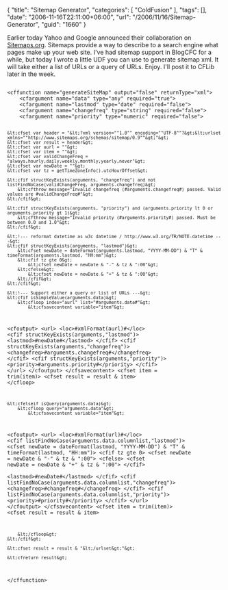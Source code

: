 {
	"title": "Sitemap Generator",
	"categories": [
		"ColdFusion"
	],
	"tags": [],
	"date": "2006-11-16T22:11:00+06:00",
	"url": "/2006/11/16/Sitemap-Generator",
	"guid": "1660"
}

Earlier today Yahoo and Google announced their collaboration on <a href="http://www.sitemaps.org/">Sitemaps.org</a>. Sitemaps provide a way to describe to a search engine what pages make up your web site. I've had sitemap support in BlogCFC for a while, but today I wrote a little UDF you can use to generate sitemap xml. It will take either a list of URLs or a query of URLs. Enjoy. I'll post it to CFLib later in the week.
<!--more-->
<code>
&lt;cffunction name="generateSiteMap" output="false" returnType="xml"&gt;
	&lt;cfargument name="data" type="any" required="true"&gt;
	&lt;cfargument name="lastmod" type="date" required="false"&gt;
	&lt;cfargument name="changefreq" type="string" required="false"&gt;
	&lt;cfargument name="priority" type="numeric" required="false"&gt;
	
	&lt;cfset var header = "&lt;?xml version=""1.0"" encoding=""UTF-8""?&gt;&lt;urlset xmlns=""http://www.sitemaps.org/schemas/sitemap/0.9""&gt;"&gt;
	&lt;cfset var result = header&gt;
	&lt;cfset var aurl = ""&gt;
	&lt;cfset var item = ""&gt;
	&lt;cfset var validChangeFreq = "always,hourly,daily,weekly,monthly,yearly,never"&gt;
	&lt;cfset var newDate = ""&gt;
	&lt;cfset var tz = getTimeZoneInfo().utcHourOffset&gt;
	
	&lt;cfif structKeyExists(arguments, "changefreq") and not listFindNoCase(validChangeFreq, arguments.changefreq)&gt;
		&lt;cfthrow message="Invalid changefreq (#arguments.changefreq#) passed. Valid values are #validChangeFreq#"&gt;
	&lt;/cfif&gt;

	&lt;cfif structKeyExists(arguments, "priority") and (arguments.priority lt 0 or arguments.priority gt 1)&gt;
		&lt;cfthrow message="Invalid priority (#arguments.priority#) passed. Must be between 0.0 and 1.0"&gt;
	&lt;/cfif&gt;
	
	&lt;!--- reformat datetime as w3c datetime / http://www.w3.org/TR/NOTE-datetime ---&gt;
	&lt;cfif structKeyExists(arguments, "lastmod")&gt;			
		&lt;cfset newDate = dateFormat(arguments.lastmod, "YYYY-MM-DD") & "T" & timeFormat(arguments.lastmod, "HH:mm")&gt;
		&lt;cfif tz gte 0&gt;
			&lt;cfset newDate = newDate & "-" & tz & ":00"&gt;
		&lt;cfelse&gt;
			&lt;cfset newDate = newDate & "+" & tz & ":00"&gt;
		&lt;/cfif&gt;		
	&lt;/cfif&gt;
	
	&lt;!--- Support either a query or list of URLs ---&gt;
	&lt;cfif isSimpleValue(arguments.data)&gt;
		&lt;cfloop index="aurl" list="#arguments.data#"&gt;
			&lt;cfsavecontent variable="item"&gt;
&lt;cfoutput&gt;
&lt;url&gt;
	&lt;loc&gt;#xmlFormat(aurl)#&lt;/loc&gt;
	&lt;cfif structKeyExists(arguments,"lastmod")&gt;
	&lt;lastmod&gt;#newDate#&lt;/lastmod&gt;
	&lt;/cfif&gt;
	&lt;cfif structKeyExists(arguments,"changefreq")&gt;
	&lt;changefreq&gt;#arguments.changefreq#&lt;/changefreq&gt;
	&lt;/cfif&gt;
	&lt;cfif structKeyExists(arguments,"priority")&gt;
	&lt;priority&gt;#arguments.priority#&lt;/priority&gt;
	&lt;/cfif&gt;
&lt;/url&gt;
&lt;/cfoutput&gt;
			&lt;/cfsavecontent&gt;
			&lt;cfset item = trim(item)&gt;
			&lt;cfset result = result & item&gt;
		&lt;/cfloop&gt;
		
	&lt;cfelseif isQuery(arguments.data)&gt;
		&lt;cfloop query="arguments.data"&gt;
			&lt;cfsavecontent variable="item"&gt;
&lt;cfoutput&gt;
&lt;url&gt;
	&lt;loc&gt;#xmlFormat(url)#&lt;/loc&gt;
	&lt;cfif listFindNoCase(arguments.data.columnlist,"lastmod")&gt;
		&lt;cfset newDate = dateFormat(lastmod, "YYYY-MM-DD") & "T" & timeFormat(lastmod, "HH:mm")&gt;
		&lt;cfif tz gte 0&gt;
			&lt;cfset newDate = newDate & "-" & tz & ":00"&gt;
		&lt;cfelse&gt;
			&lt;cfset newDate = newDate & "+" & tz & ":00"&gt;
		&lt;/cfif&gt;		
		&lt;lastmod&gt;#newDate#&lt;/lastmod&gt;
	&lt;/cfif&gt;
	&lt;cfif listFindNoCase(arguments.data.columnlist,"changefreq")&gt;
	&lt;changefreq&gt;#changefreq#&lt;/changefreq&gt;
	&lt;/cfif&gt;
	&lt;cfif listFindNoCase(arguments.data.columnlist,"priority")&gt;
	&lt;priority&gt;#priority#&lt;/priority&gt;
	&lt;/cfif&gt;
&lt;/url&gt;
&lt;/cfoutput&gt;
			&lt;/cfsavecontent&gt;
			&lt;cfset item = trim(item)&gt;
			&lt;cfset result = result & item&gt;
		
		&lt;/cfloop&gt;
	&lt;/cfif&gt;
	
	&lt;cfset result = result & "&lt;/urlset&gt;"&gt;
	
	&lt;cfreturn result&gt;
	
&lt;/cffunction&gt;
</code>